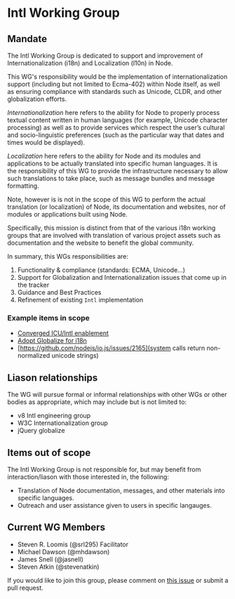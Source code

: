 # Intl Working Group

## Mandate

The Intl Working Group is dedicated to support and improvement of 
Internationalization (i18n) and Localization (l10n) in Node.

This WG's responsibility would be the 
implementation of internationalization support (including but not limited to 
Ecma-402) within Node itself, as well as ensuring compliance with standards
such as Unicode, CLDR, and other globalization efforts.

*Internationalization* here refers to the ability for Node to properly process
textual content written in human languages (for example, Unicode character
processing) as well as to provide services which respect the user’s
cultural and socio-linguistic preferences (such as the particular way that
dates and times would be displayed).

*Localization* here refers to the ability for Node and its modules and applications
to be actually translated into specific human languages. It is the responsibility
of this WG to
provide the infrastructure necessary to allow such translations to take place,
such as message bundles and message formatting.

Note, however is is not in the scope
of this WG to perform the actual translation (or localization) of Node, its
documentation and websites, nor of modules or applications built using Node.

Specifically, this mission is distinct from that of the various i18n working groups
that are involved with translation of various project assets such as 
documentation and the website to benefit the global community.

In summary, this WGs responsibilities are:

1. Functionality & compliance (standards: ECMA, Unicode…)
2. Support for Globalization and Internationalization issues that come up in the tracker  
3. Guidance and Best Practices  
4. Refinement of existing `Intl` implementation 

### Example items in scope

* [Converged ICU/Intl enablement](https://github.com/nodejs/node/issues/26)
* [Adopt Globalize for i18n](https://github.com/nodejs/io.js/issues/1494)
* [https://github.com/nodejs/io.js/issues/2165](system calls return non-normalized unicode strings)

## Liason relationships

The WG will pursue formal or informal relationships with other WGs or
other bodies as appropriate, which may include but is not limited to:

* v8 Intl engineering group
* W3C Internationalization group
* jQuery globalize

## Items out of scope

The Intl Working Group is not responsible for, but may benefit from
interaction/liason with those interested in, the following:

* Translation of Node documentation, messages, and other materials into specific languages.
* Outreach and user assistance given to users in specific langauges.

## Current WG Members
  + Steven R. Loomis (@srl295) Facilitator
  + Michael Dawson (@mhdawson) 
  + James Snell (@jasnell)
  + Steven Atkin (@stevenatkin)

If you would like to join this group, please comment on [this issue](https://github.com/nodejs/Intl/issues/5) 
or submit a pull request.
